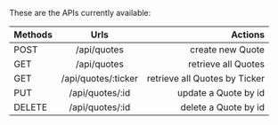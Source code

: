 These are the APIs currently available:

| Methods        | Urls           | Actions  |
| ------------- |:-------------:| -----:|
| POST      | /api/quotes | create new Quote |
| GET      | /api/quotes      |   retrieve all Quotes |
| GET | /api/quotes/:ticker      |    retrieve all Quotes by Ticker |
| PUT | /api/quotes/:id      |    update a Quote by id |
| DELETE | /api/quotes/:id      |    delete a Quote by id |
